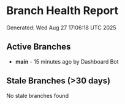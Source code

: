 # Branch Health Report
Generated: Wed Aug 27 17:06:18 UTC 2025

## Active Branches
- **main** - 15 minutes ago by Dashboard Bot

## Stale Branches (>30 days)
No stale branches found
